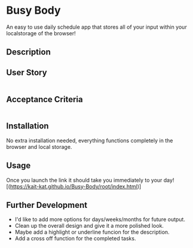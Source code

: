 # Busy Body

An easy to use daily schedule app that stores all of your input within your localstorage of the browser!

## Description



## User Story

```md

```

## Acceptance Criteria

```md
```

## Installation

No extra installation needed, everything functions completely in the browser and local storage.

## Usage

Once you launch the link it should take you immediately to your day! [(https://kait-kat.github.io/Busy-Body/root/index.html)]

## Further Development

* I'd like to add more options for days/weeks/months for future output.
* Clean up the overall design and give it a more polished look.
* Maybe add a highlight or underline funcion for the description.
* Add a cross off function for the completed tasks.
